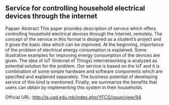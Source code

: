 ## Service for controlling household electrical devices through the internet

Papaer Abstract
This paper provides description of service which offers controlling household electrical devices through the Internet, remotely. The concept of the service in this format is designed as a student’s project and it gives the basic idea which can be improved.
 At the beginning, importance of the problem of electrical energy consumption is explained. Some illustrative examples for improving energy consumption of the devices are given. The idea of IoT (Internet of Things) internetworking is analyzed as potential solution for the problem. Our service is based on the IoT and it is combination of some simple hardware and software components which are specified and explained separately. The business potential of developing service of this kind is mentioned. Finally, we summarize the benefits that users can obtain by implementing this system in their households.

Official URL: http://js.ugd.edu.mk/index.php/YFCS/issue/view/94

